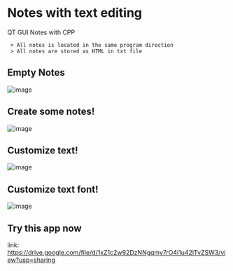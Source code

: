 # Notes with text editing
 QT GUI Notes with CPP

```
 > All notes is located in the same program direction
 > All notes are stored as HTML in txt file
```

## Empty Notes
![image](https://user-images.githubusercontent.com/101745968/171966883-3feef4c7-aa4c-4796-85dd-0f409808f575.png)

## Create some notes!
![image](https://user-images.githubusercontent.com/101745968/171967339-a0b4aed7-ceb1-408f-a538-96fc0544d585.png)

## Customize text!
![image](https://user-images.githubusercontent.com/101745968/171967503-d7d42e49-92fa-444b-86dd-59e60c3a1183.png)

## Customize text font!
![image](https://user-images.githubusercontent.com/101745968/171967585-3360859d-257c-4eb5-aca5-e61b63a0aee6.png)

## Try this app now
link: https://drive.google.com/file/d/1xZ1c2w92DzNNgqmy7rO4i1u42lTvZSW3/view?usp=sharing
